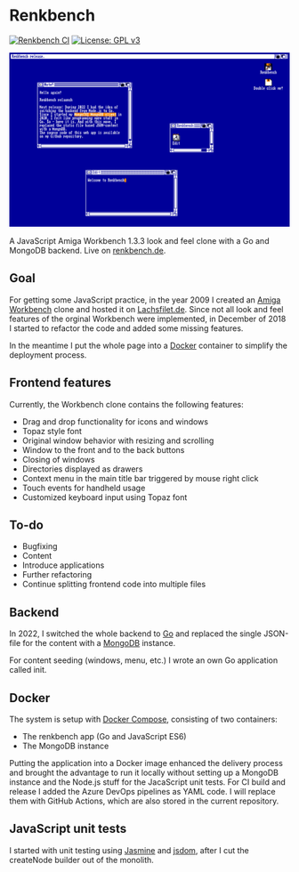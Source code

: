# Renkbench
[![Renkbench CI](https://github.com/renkman/Renkbench/actions/workflows/build-pipeline.yml/badge.svg)](https://github.com/renkman/Renkbench/actions/workflows/build-pipeline.yml)
[![License: GPL v3](https://img.shields.io/badge/License-GPL%20v3-blue.svg)](https://github.com/lachsfilet/Renkbench/blob/master/LICENSE)

![Screenshot](renkbench.png)

A JavaScript Amiga Workbench 1.3.3 look and feel clone with a Go and MongoDB backend. Live on [renkbench.de](http://www.renkbench.de).

## Goal
For getting some JavaScript practice, in the year 2009 I created an [Amiga Workbench](https://en.wikipedia.org/wiki/Workbench_(AmigaOS)#Workbench_1.x) clone and hosted it on [Lachsfilet.de](http://www.lachsfilet.de/).
Since not all look and feel features of the orginal Workbench were implemented, in December of 2018 I started to refactor the code and added some missing features.

In the meantime I put the whole page into a [Docker](https://www.docker.com/) container to simplify the deployment process.

## Frontend features
Currently, the Workbench clone contains the following features:

* Drag and drop functionality for icons and windows
* Topaz style font
* Original window behavior with resizing and scrolling
* Window to the front and to the back buttons
* Closing of windows
* Directories displayed as drawers
* Context menu in the main title bar triggered by mouse right click
* Touch events for handheld usage
* Customized keyboard input using Topaz font

## To-do
* Bugfixing
* Content
* Introduce applications
* Further refactoring
* Continue splitting frontend code into multiple files

## Backend
In 2022, I switched the whole backend to [Go](https://go.dev/) and replaced the single JSON-file for the content with a [MongoDB](https://www.mongodb.com/) instance.

For content seeding (windows, menu, etc.) I wrote an own Go application called init.

## Docker
The system is setup with [Docker Compose](https://docs.docker.com/compose/), consisting of two containers:

* The renkbench app (Go and JavaScript ES6)
* The MongoDB instance

Putting the application into a Docker image enhanced the delivery process and brought the advantage to run it locally without setting up a MongoDB instance and the Node.js stuff for the JacaScript unit tests. For CI build and release I added the Azure DevOps pipelines as YAML code. I will replace them with GitHub Actions, which are also stored in the current repository.

## JavaScript unit tests
I started with unit testing using [Jasmine](https://github.com/jasmine/jasmine) and [jsdom](https://github.com/jsdom/jsdom), after I cut the createNode builder out of the monolith.
